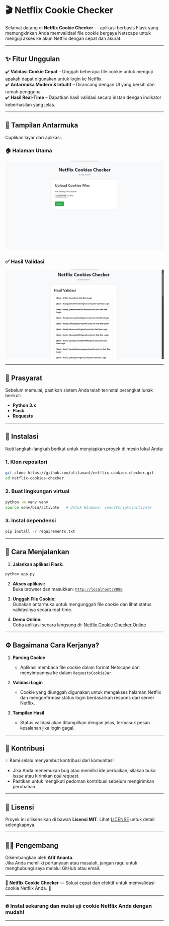 

# 🎬 **Netflix Cookie Checker**  

Selamat datang di **Netflix Cookie Checker** — aplikasi berbasis Flask yang memungkinkan Anda memvalidasi file cookie bergaya Netscape untuk menguji akses ke akun Netflix dengan cepat dan akurat.  

---  

## ✨ **Fitur Unggulan**  

✔️ **Validasi Cookie Cepat** – Unggah beberapa file cookie untuk menguji apakah dapat digunakan untuk login ke Netflix.  
✔️ **Antarmuka Modern & Intuitif** – Dirancang dengan UI yang bersih dan ramah pengguna.  
✔️ **Hasil Real-Time** – Dapatkan hasil validasi secara instan dengan indikator keberhasilan yang jelas.  

---  

## 📸 **Tampilan Antarmuka**  

Cuplikan layar dari aplikasi:  

### 🏠 **Halaman Utama**  
![Halaman Utama](https://raw.githubusercontent.com/afifanant/netflix-cookies-checker/main/ss-1.png)  

### ✅ **Hasil Validasi**  
![Hasil Validasi](https://raw.githubusercontent.com/afifanant/netflix-cookies-checker/main/ss-2.png)  


---  

## 🚀 **Prasyarat**  

Sebelum memulai, pastikan sistem Anda telah terinstal perangkat lunak berikut:  

- **Python 3.x**  
- **Flask**  
- **Requests**  

---  

## 🔧 **Instalasi**  

Ikuti langkah-langkah berikut untuk menyiapkan proyek di mesin lokal Anda:  

### 1. **Klon repositori**  
```bash
git clone https://github.com/afifanant/netflix-cookies-checker.git
cd netflix-cookies-checker
```  

### 2. **Buat lingkungan virtual**  
```bash
python -m venv venv
source venv/bin/activate   # Untuk Windows: venv\Scripts\activate
```  

### 3. **Instal dependensi**  
```bash
pip install -r requirements.txt
```  

---  

## 🏃 **Cara Menjalankan**  

1. **Jalankan aplikasi Flask:**  
```bash
python app.py
```  

2. **Akses aplikasi:**  
Buka browser dan masukkan: [`http://localhost:8080`](http://localhost:8080)  

3. **Unggah File Cookie:**  
Gunakan antarmuka untuk mengunggah file cookie dan lihat status validasinya secara real-time.  

4. **Demo Online:**  
Coba aplikasi secara langsung di: [Netflix Cookie Checker Online](https://afifanant.pythonanywhere.com)  

---  

## ⚙️ **Bagaimana Cara Kerjanya?**  

1. **Parsing Cookie**  
   - Aplikasi membaca file cookie dalam format Netscape dan menyimpannya ke dalam `RequestsCookieJar`.  

2. **Validasi Login**  
   - Cookie yang diunggah digunakan untuk mengakses halaman Netflix dan mengonfirmasi status login berdasarkan respons dari server Netflix.  

3. **Tampilan Hasil**  
   - Status validasi akan ditampilkan dengan jelas, termasuk pesan kesalahan jika login gagal.  

---  

## 🤝 **Kontribusi**  

💡 Kami selalu menyambut kontribusi dari komunitas!  
- Jika Anda menemukan bug atau memiliki ide perbaikan, silakan buka *issue* atau kirimkan *pull request*.  
- Pastikan untuk mengikuti pedoman kontribusi sebelum mengirimkan perubahan.  

---  

## 📄 **Lisensi**  

Proyek ini dilisensikan di bawah **Lisensi MIT**. Lihat [LICENSE](LICENSE) untuk detail selengkapnya.  

---  

## 👨‍💻 **Pengembang**  

Dikembangkan oleh **Afif Ananta**.  
Jika Anda memiliki pertanyaan atau masalah, jangan ragu untuk menghubungi saya melalui GitHub atau email.  

---  

💼 **Netflix Cookie Checker** — Solusi cepat dan efektif untuk memvalidasi cookie Netflix Anda. 🚀  

---

### 🔥 **Instal sekarang dan mulai uji cookie Netflix Anda dengan mudah!**  

---
